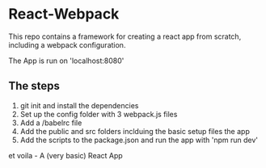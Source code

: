 # React-Webpack

This repo contains a framework for creating a react app from scratch, including a webpack configuration.

The App is run on 'localhost:8080'

## The steps
1. git init and install the dependencies
2. Set up the config folder with 3 webpack.js files
3. Add a /babelrc file
4. Add the public and src folders inclduing the basic setup files the app
5. Add the scripts to the package.json and run the app with 'npm run dev'

et voila - A (very basic) React App
